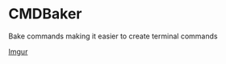 # CMDBaker
Bake commands making it easier to create terminal commands

[Imgur](https://imgur.com/nYfQPwc)
